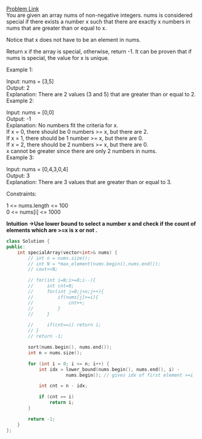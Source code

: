 [Problem Link](https://leetcode.com/problems/special-array-with-x-elements-greater-than-or-equal-x/description/?envType=daily-question&envId=2024-05-27)<br>
You are given an array nums of non-negative integers. nums is considered special if there exists a number x such that there are exactly x numbers in nums that are greater than or equal to x.<br>

Notice that x does not have to be an element in nums.<br>

Return x if the array is special, otherwise, return -1. It can be proven that if nums is special, the value for x is unique.<br>

 

Example 1:<br>

Input: nums = [3,5]<br>
Output: 2<br>
Explanation: There are 2 values (3 and 5) that are greater than or equal to 2.<br>
Example 2:<br>

Input: nums = [0,0]<br>
Output: -1<br>
Explanation: No numbers fit the criteria for x.<br>
If x = 0, there should be 0 numbers >= x, but there are 2.<br>
If x = 1, there should be 1 number >= x, but there are 0.<br>
If x = 2, there should be 2 numbers >= x, but there are 0.<br>
x cannot be greater since there are only 2 numbers in nums.<br>
Example 3:<br>

Input: nums = [0,4,3,0,4]<br>
Output: 3<br>
Explanation: There are 3 values that are greater than or equal to 3.<br>
 

Constraints:<br>

1 <= nums.length <= 100<br>
0 <= nums[i] <= 1000<br>

__Intuition ->Use lower bound to select a number x and check if the count of elements which are >=x is x or not .__

```C++
class Solution {
public:
    int specialArray(vector<int>& nums) {
        // int n = nums.size();
        // int N = *max_element(nums.begin(),nums.end());
        // cout<<N;

        // for(int i=N;i>=0;i--){
        //     int cnt=0;
        //     for(int j=0;j<n;j++){
        //         if(nums[j]>=i){
        //             cnt++;
        //         }
        //     }

        //     if(cnt==i) return i;
        // }
        // return -1;

        sort(nums.begin(), nums.end());
        int n = nums.size();

        for (int i = 0; i <= n; i++) {
            int idx = lower_bound(nums.begin(), nums.end(), i) -
                      nums.begin(); // gives idx of first element >=i

            int cnt = n - idx;

            if (cnt == i)
                return i;
        }

        return -1;
    }
};
```
